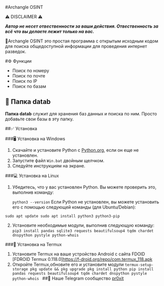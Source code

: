 

#Archangle OSINT

⚠️ DISCLAIMER ⚠️

***Автор не несет отвественности за ваши действия. Отвественность за всё что вы делаете лежит только на вас.***

📌Archangle OSINT это простая программа с открытым исходным кодом для поиска общедоступной информации для проведения интернет разведок.

#⚙️ Функции

+ Поиск по номеру
+ Поиск по почте
+ Поиск по IP
+ Поиск по базам

## 📁 Папка datab 

**Папка datab** служит для хранения баз данных и поиска по ним. Просто добавьте свои базы в эту папку.

##✅ Установка

###🖥️ Установка на Windows

1. Скачайте и установите Python с [Python.org](https://www.python.org/ftp/python/3.10.5/python-3.10.5-amd64.exe), если он еще не установлен.
2. Запустите файл `Win.bat` двойным щелчком.
3. Следуйте инструкциям на экране.

###💻 Установка на Linux

1. Убедитесь, что у вас установлен Python. Вы можете проверить это, выполнив команду:

   `python3 --version`
Если Python не установлен, вы можете установить его с помощью следующей команды (для Ubuntu/Debian):

`sudo apt update
sudo apt install python3 python3-pip`

2. Установите необходимые модули, выполнив следующую команду:
   `pip3 install pandas sqlite3 requests beautifulsoup4 tqdm chardet dnspython pystyle python-whois`

###📱 Установка на Termux

1. Установите Termux на ваше устройство Android с сайта FDOID [FDROID Termux 0.118.0]https://f-droid.org/repo/com.termux_118.apk
2. Откройте Termux,обновите его и установите модули
   `termux-setup-storage
   pkg update && pkg upgrade
   pkg install python
   pip install pandas requests beautifulsoup4 tqdm chardet dnspython pystyle python-whois
   `
##🪼 Наше Telegram сообщество [pr0xit](https://t.me/+ZLIXp4YJn-0xY2Ey)
